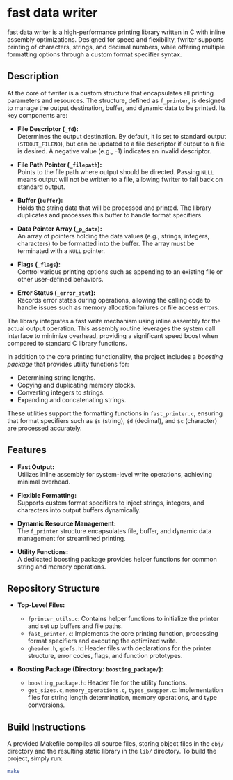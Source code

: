 # fast data writer

fast data writer is a high-performance printing library written in C with inline assembly optimizations. Designed for speed and flexibility, fwriter supports printing of characters, strings, and decimal numbers, while offering multiple formatting options through a custom format specifier syntax.

## Description

At the core of fwriter is a custom structure that encapsulates all printing parameters and resources. The structure, defined as `f_printer`, is designed to manage the output destination, buffer, and dynamic data to be printed. Its key components are:

- **File Descriptor (`_fd`):**  
  Determines the output destination. By default, it is set to standard output (`STDOUT_FILENO`), but can be updated to a file descriptor if output to a file is desired. A negative value (e.g., -1) indicates an invalid descriptor.

- **File Path Pointer (`_filepath`):**  
  Points to the file path where output should be directed. Passing `NULL` means output will not be written to a file, allowing fwriter to fall back on standard output.

- **Buffer (`buffer`):**  
  Holds the string data that will be processed and printed. The library duplicates and processes this buffer to handle format specifiers.

- **Data Pointer Array (`_p_data`):**  
  An array of pointers holding the data values (e.g., strings, integers, characters) to be formatted into the buffer. The array must be terminated with a `NULL` pointer.

- **Flags (`_flags`):**  
  Control various printing options such as appending to an existing file or other user-defined behaviors.

- **Error Status (`_error_stat`):**  
  Records error states during operations, allowing the calling code to handle issues such as memory allocation failures or file access errors.

The library integrates a fast write mechanism using inline assembly for the actual output operation. This assembly routine leverages the system call interface to minimize overhead, providing a significant speed boost when compared to standard C library functions.

In addition to the core printing functionality, the project includes a *boosting package* that provides utility functions for:
- Determining string lengths.
- Copying and duplicating memory blocks.
- Converting integers to strings.
- Expanding and concatenating strings.

These utilities support the formatting functions in `fast_printer.c`, ensuring that format specifiers such as `$s` (string), `$d` (decimal), and `$c` (character) are processed accurately.

## Features

- **Fast Output:**  
  Utilizes inline assembly for system-level write operations, achieving minimal overhead.

- **Flexible Formatting:**  
  Supports custom format specifiers to inject strings, integers, and characters into output buffers dynamically.

- **Dynamic Resource Management:**  
  The `f_printer` structure encapsulates file, buffer, and dynamic data management for streamlined printing.

- **Utility Functions:**  
  A dedicated boosting package provides helper functions for common string and memory operations.

## Repository Structure

- **Top-Level Files:**
  - `fprinter_utils.c`: Contains helper functions to initialize the printer and set up buffers and file paths.
  - `fast_printer.c`: Implements the core printing function, processing format specifiers and executing the optimized write.
  - `gheader.h`, `gdefs.h`: Header files with declarations for the printer structure, error codes, flags, and function prototypes.

- **Boosting Package (Directory: `boosting_package/`):**
  - `boosting_package.h`: Header file for the utility functions.
  - `get_sizes.c`, `memory_operations.c`, `types_swapper.c`: Implementation files for string length determination, memory operations, and type conversions.

## Build Instructions

A provided Makefile compiles all source files, storing object files in the `obj/` directory and the resulting static library in the `lib/` directory. To build the project, simply run:

```bash
make
